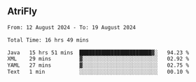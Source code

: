 ## AtriFly

<!--START_SECTION:waka-->

```txt
From: 12 August 2024 - To: 19 August 2024

Total Time: 16 hrs 49 mins

Java   15 hrs 51 mins  ███████████████████████▓░   94.23 %
XML    29 mins         ▓░░░░░░░░░░░░░░░░░░░░░░░░   02.92 %
YAML   27 mins         ▓░░░░░░░░░░░░░░░░░░░░░░░░   02.75 %
Text   1 min           ░░░░░░░░░░░░░░░░░░░░░░░░░   00.10 %
```

<!--END_SECTION:waka-->

